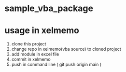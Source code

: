 # sample_vba_package

# usage in xelmemo

1. clone this project
2. change repo in xelmemo(vba source) to cloned project
3. add module in excel file
4. commit in xelmemo
5. push in command line ( git push origin main )

